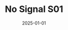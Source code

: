 ---
layout: track
title: No Signal S01
permalink: /tracks/no-signal-s01/
description: "A StudioRich lo-fi track."
image: /assets/covers/no-signal-s01.webp
date: 2025-01-01
duration: "119.92"
album: "Stranger Vibes"
mood: [Chill]
genre: [lo-fi, experimental, electronic]
---